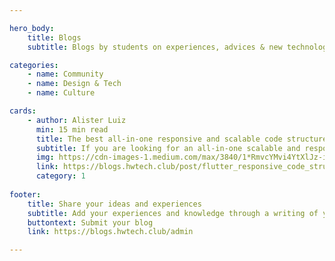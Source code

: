 ```yaml
---

hero_body:
    title: Blogs
    subtitle: Blogs by students on experiences, advices & new technologies.

categories:
    - name: Community
    - name: Design & Tech
    - name: Culture

cards:
    - author: Alister Luiz
      min: 15 min read
      title: The best all-in-one responsive and scalable code structure for Flutter
      subtitle: If you are looking for an all-in-one scalable and responsive code structure for your Flutter appli...
      img: https://cdn-images-1.medium.com/max/3840/1*RmvcYMvi4YtXlJz-iXntTA.jpeg
      link: https://blogs.hwtech.club/post/flutter_responsive_code_structure/
      category: 1
      
footer:
    title: Share your ideas and experiences
    subtitle: Add your experiences and knowledge through a writing of your own on Snippets
    buttontext: Submit your blog
    link: https://blogs.hwtech.club/admin

---
```

